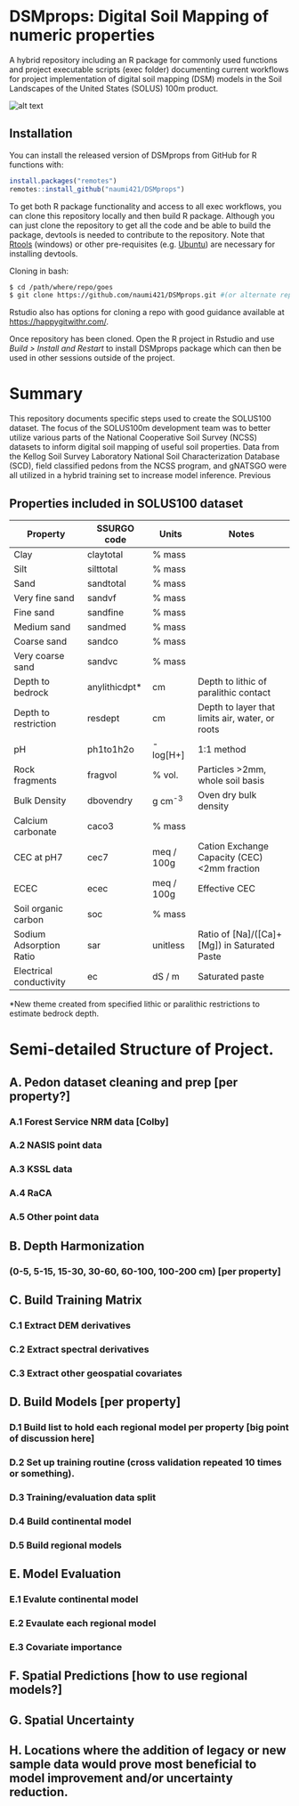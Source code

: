 
<!-- README.md is generated from README.Rmd. Please edit that file -->

# DSMprops: Digital Soil Mapping of numeric properties

<!-- badges: start -->

<!-- badges: end -->

A hybrid repository including an R package for commonly used functions
and project executable scripts (exec folder) documenting current
workflows for project implementation of digital soil mapping (DSM) models in the Soil Landscapes
of the United States (SOLUS) 100m product.

![alt text](https://github.com/naumi421/DSMprops/blob/main/exec/figs/FigX_MapExample.tif "SOLUS (a) and gNATSGO (b) maps of clay content at 5 cm with associated SOLUS sample density (c), upper (d) and lower (e) 95% prediction intervals (PIs) and relative prediction interval (RPI, f).")

## Installation

You can install the released version of DSMprops from GitHub for R
functions with:

``` r
install.packages("remotes")
remotes::install_github("naumi421/DSMprops")
```

To get both R package functionality and access to all exec workflows,
you can clone this repository locally and then build R package. Although
you can just clone the repository to get all the code and be able to
build the package, devtools is needed to contribute to the repository.
Note that [Rtools](https://cran.r-project.org/bin/windows/Rtools/)
(windows) or other pre-requisites (e.g.
[Ubuntu](https://www.digitalocean.com/community/tutorials/how-to-install-r-packages-using-devtools-on-ubuntu-18-04))
are necessary for installing devtools.

Cloning in bash:

``` bash
$ cd /path/where/repo/goes
$ git clone https://github.com/naumi421/DSMprops.git #(or alternate repo URL)
```

Rstudio also has options for cloning a repo with good guidance available
at <https://happygitwithr.com/>.

Once repository has been cloned. Open the R project in Rstudio and use
*Build \> Install and Restart* to install DSMprops package which can
then be used in other sessions outside of the project.

# Summary

This repository documents specific steps used to create the SOLUS100 dataset. The focus of the SOLUS100m development team
was to better utilize various parts of the National Cooperative Soil Survey (NCSS) datasets to inform digital soil mapping of useful
soil properties. Data from the Kellog Soil Survey Laboratory National Soil Characterization Database (SCD), field classified pedons
from the NCSS program, and gNATSGO were all utilized in a hybrid training set to increase model inference. Previous 

## Properties included in SOLUS100 dataset

| Property                 |SSURGO code | Units       | Notes                                            |
| ------------------------ | ---------- | ----------- | ------------------------------------------------ |
| Clay                     |claytotal   | % mass      |                                                  |
| Silt                     |silttotal   | % mass      |                                                  |
| Sand                     |sandtotal   | % mass      |                                                  |
| Very fine sand           |sandvf      | % mass      |                                                  |
| Fine sand                |sandfine    | % mass      |                                                  |
| Medium sand              |sandmed     | % mass      |                                                  |
| Coarse sand              |sandco      | % mass      |                                                  |
| Very coarse sand         |sandvc      | % mass      |                                                  |
| Depth to bedrock         |anylithicdpt*| cm         | Depth to lithic of paralithic contact            |
| Depth to restriction     |resdept     | cm          | Depth to layer that limits air, water, or roots  |
| pH                       |ph1to1h2o   | -log[H+]    | 1:1 method                                       |
| Rock fragments           |fragvol     | % vol.      | Particles >2mm, whole soil basis                 |
| Bulk Density             |dbovendry   | g cm<sup>-3</sup> | Oven dry bulk density                      |
| Calcium carbonate        |caco3       | % mass      |                                                  |
| CEC at pH7               |cec7        | meq / 100g  | Cation Exchange Capacity (CEC) <2mm fraction     |
| ECEC                     |ecec        | meq / 100g  | Effective CEC                                    |
| Soil organic carbon      |soc         | % mass      |                                                  |
| Sodium Adsorption Ratio  |sar         | unitless    | Ratio of [Na]/([Ca]+[Mg]) in Saturated Paste     |
| Electrical conductivity  |ec          | dS / m      | Saturated paste                                  |

*New theme created from specified lithic or paralithic restrictions to estimate bedrock depth. 

# Semi-detailed Structure of Project.

<!-- create url links to each part when repo location is finalized -->

## A. Pedon dataset cleaning and prep \[per property?\]

### A.1 Forest Service NRM data \[Colby\]

### A.2 NASIS point data

### A.3 KSSL data

### A.4 RaCA

### A.5 Other point data

## B. Depth Harmonization

### (0-5, 5-15, 15-30, 30-60, 60-100, 100-200 cm) \[per property\]

## C. Build Training Matrix

### C.1 Extract DEM derivatives

### C.2 Extract spectral derivatives

### C.3 Extract other geospatial covariates

## D. Build Models \[per property\]

### D.1 Build list to hold each regional model per property \[big point of discussion here\]

### D.2 Set up training routine (cross validation repeated 10 times or something).

### D.3 Training/evaluation data split

### D.4 Build continental model

### D.5 Build regional models

## E. Model Evaluation

### E.1 Evalute continental model

### E.2 Evaulate each regional model

### E.3 Covariate importance

## F. Spatial Predictions \[how to use regional models?\]

## G. Spatial Uncertainty

## H. Locations where the addition of legacy or new sample data would prove most beneficial to model improvement and/or uncertainty reduction.
